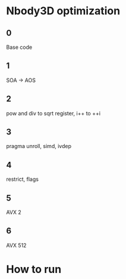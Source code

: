 # Nbody3D optimization 

## 0

Base code

## 1

SOA -> AOS 

## 2

pow and div to sqrt
register, i++ to ++i

## 3

pragma unroll, simd, ivdep

## 4

restrict, flags

## 5

AVX 2

## 6

AVX 512

# How to run